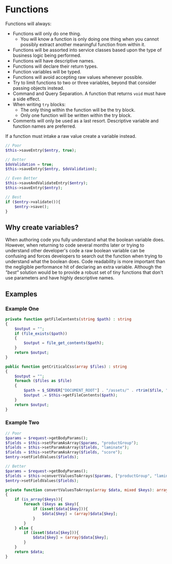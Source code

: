 # Functions

Functions will always:

- Functions will only do one thing.
    - You will know a function is only doing one thing when you cannot possibly extract another meaningful function from within it.
- Functions will be assorted into service classes based upon the type of business logic being performed.
- Functions will have descriptive names.
- Functions will declare their return types.
- Function variables will be typed.
- Functions will avoid accepting raw values whenever possible.
- Try to limit functions to two or three variables, beyond that consider passing objects instead.
- Command and Query Separation. A function that returns `void` must have a side effect.
- When writing `try` blocks:
    - The only thing within the function will be the try block.
    - Only one function will be written within the try block.
- Comments will only be used as a last resort. Descriptive variable and function names are preferred.

If a function must intake a raw value create a variable instead.

```php
// Poor
$this->saveEntry($entry, true);

// Better
$doValidation = true;
$this->saveEntry($entry, $doValidation);

// Even Better
$this->saveAndValidateEntry($entry);
$this->saveEntry($entry);

// Best
if ($entry->validate()){
    $entry->save();
}
```

## Why create variables?

When authoring code you fully understand what the boolean variable does. However, when returning to code several months later or trying to understand other developer's code a raw boolean variable can be confusing and forces developers to search out the function when trying to understand what the boolean does. Code readability is more important than the negligible performance hit of declaring an extra variable. Although the *"best"* solution would be to provide a robust set of tiny functions that don't use parameters and have highly descriptive names.

## Examples

### Example One

```php
private function getFileContents(string $path) : string
{
    $output = "";
    if (file_exists($path))
    {
        $output = file_get_contents($path);
    }
    return $output;
}

public function getCriticalCss(array $files) : string
{
    $output = "";
    foreach ($files as $file)
    {
        $path = $_SERVER["DOCUMENT_ROOT"] . "/assets/" . rtrim($file, ".css") . ".css";
        $output .= $this->getFileContents($path);
    }
    return $output;
}
```

### Example Two

```php
// Poor
$params = $request->getBodyParams();
$fields = $this->setParamAsArray($params, "productGroup");
$fields = $this->setParamAsArray($fields, "laminate");
$fields = $this->setParamAsArray($fields, "score");
$entry->setFieldValues($fields);

// Better
$params = $request->getBodyParams();
$fields = $this->convertValuesToArrays($params, ["productGroup", "laminate", "score"]);
$entry->setFieldValues($fields);

private function convertValuesToArrays(array $data, mixed $keys): array
{
    if (is_array($keys)){
        foreach ($keys as $key){
            if (isset($data[$key])){
                $data[$key] = (array)$data[$key];
            }
        }
    } else {
        if (isset($data[$key])){
            $data[$key] = (array)$data[$key];
        }
    }
    return $data;
}
```
